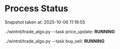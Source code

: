 # Process Status

Snapshot taken at: 2025-10-06 11:19:55

../wintrd/trade_algo.py --task price_update: **RUNNING**

../wintrd/trade_algo.py --task buy_sell: **RUNNING**

